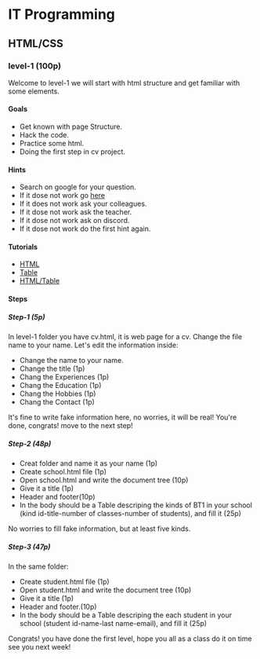 # IT Programming

## HTML/CSS

### level-1 (100p)

Welcome to  level-1 we will start with html structure and get familiar with some elements.

#### Goals
- Get known with page Structure.
- Hack the code.
- Practice some html.
- Doing the first step in cv project.

#### Hints
- Search on google for your question.
- If it dose not work go [here](https://www.google.com)
- If it does not work ask your colleagues.
- If it dose not work ask the teacher.
- If it dose not work ask on discord.
- If it dose not work do the first hint again.

#### Tutorials
- [HTML](https://www.w3schools.com/html/html_elements.asp)
- [Table](https://www.w3schools.com/html/html_tables.asp)
- [HTML/Table](https://www.freecodecamp.org/learn/)

#### Steps

##### Step-1 (5p)
In level-1 folder you have cv.html, it is web page for a cv.
Change the file name to your name.
Let's edit the information inside:
- Change the name to your name.
- Change the title (1p)
- Chang the Experiences (1p)
- Chang the Education (1p)
- Chang the Hobbies (1p)
- Chang the Contact (1p)

It's fine to write fake information here, no worries, it will be real!
You're done, congrats! move to the next step!

##### Step-2 (48p)
- Creat folder and name it as your name (1p)
- Create school.html file (1p)
- Open school.html and write the document tree (10p)
- Give it a title (1p)
- Header and footer(10p)
- In the body should be a Table descriping the kinds of BT1 in your school (kind id-title-number of classes-number of 	       students), and fill it (25p)

No worries to fill fake information, but at least five kinds.

##### Step-3 (47p)
In the same folder:
- Create student.html file (1p)
- Open student.html and write the document tree (10p)
- Give it a title (1p)
- Header and footer.(10p)
- In the body should be a Table descriping the each student in your school (student id-name-last name-email), and fill it       (25p)

Congrats! you have done the first level, hope you all as a class do it on time see you next week!


	

